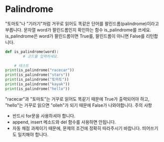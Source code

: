 # Palindrome

"토마토"나 "기러기"처럼 거꾸로 읽어도 똑같은 단어를 팔린드롬(palindrome)이라고 부릅니다. 
문자열 word가 팔린드롬인지 확인하는 함수 is_palindrome를 쓰세요. 
is_palindrome은 word가 팔린드롬이면 True를, 팔린드롬이 아니면 False를 리턴합니다.

``` Python
def is_palindrome(word):
        # 코드를 입력하세요.
    
    # 테스트
print(is_palindrome("racecar"))
print(is_palindrome("stars"))
print(is_palindrome("토마토"))
print(is_palindrome("kayak"))
print(is_palindrome("hello"))

```


"racecar"과 "토마토"는 거꾸로 읽어도 똑같기 때문에 True가 출력되어야 하고, "hello"는 거꾸로 읽으면 "olleh"가 되기 때문에 False가 나와야합니다.
주의 사항
* 반드시 for문을 사용하셔야 합니다.
* append, insert 메소드와 del 함수를 사용하면 안됩니다.
* 자동 채점 과제이기 때문에, 문제의 조건에 정확히 따라주시기 바랍니다. 띄어쓰기도 일치해야 합니다.

